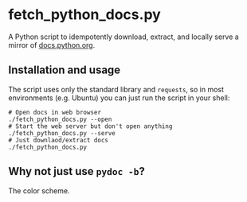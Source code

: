 # fetch_python_docs.py

A Python script to idempotently download, extract, and locally serve a mirror of
[docs.python.org](https://docs.python.org/).

## Installation and usage

The script uses only the standard library and `requests`, so in most
environments (e.g. Ubuntu) you can just run the script in your shell:

```
# Open docs in web browser
./fetch_python_docs.py --open
# Start the web server but don't open anything
./fetch_python_docs.py --serve
# Just downlaod/extract docs
./fetch_python_docs.py
```

## Why not just use `pydoc -b`?

The color scheme.
